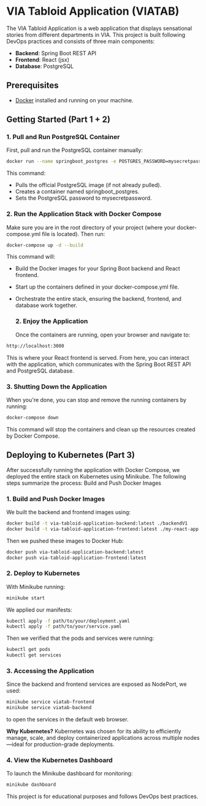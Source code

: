 # VIA Tabloid Application (VIATAB)

The VIA Tabloid Application is a web application that displays sensational stories from different departments in VIA. This project is built following DevOps practices and consists of three main components:
- **Backend**: Spring Boot REST API
- **Frontend**: React (jsx)
- **Database**: PostgreSQL

## Prerequisites
- [Docker](https://www.docker.com/) installed and running on your machine.

## Getting Started (Part 1 + 2)

### 1. Pull and Run PostgreSQL Container
First, pull and run the PostgreSQL container manually:
```bash
docker run --name springboot_postgres -e POSTGRES_PASSWORD=mysecretpassword -d postgres
```
This command:

- Pulls the official PostgreSQL image (if not already pulled).
- Creates a container named springboot_postgres.
- Sets the PostgreSQL password to mysecretpassword.

### 2. Run the Application Stack with Docker Compose
Make sure you are in the root directory of your project (where your docker-compose.yml file is located). Then run:
```bash
docker-compose up -d --build
```

This command will:

- Build the Docker images for your Spring Boot backend and React frontend.
- Start up the containers defined in your docker-compose.yml file.
- Orchestrate the entire stack, ensuring the backend, frontend, and database work together.

  ### 2. Enjoy the Application
  Once the containers are running, open your browser and navigate to:

```bash
http://localhost:3000
```

This is where your React frontend is served. From here, you can interact with the application, which communicates with the Spring Boot REST API and PostgreSQL database.
  ### 3. Shutting Down the Application
  When you're done, you can stop and remove the running containers by running:

```bash
docker-compose down
```
This command will stop the containers and clean up the resources created by Docker Compose.

## Deploying to Kubernetes (Part 3)
After successfully running the application with Docker Compose, we deployed the entire stack on Kubernetes using Minikube. The following steps summarize the process:
Build and Push Docker Images

### 1. Build and Push Docker Images
We built the backend and frontend images using:

```bash
docker build -t via-tabloid-application-backend:latest ./backendV1
docker build -t via-tabloid-application-frontend:latest ./my-react-app
```

Then we pushed these images to Docker Hub:

```bash
docker push via-tabloid-application-backend:latest
docker push via-tabloid-application-frontend:latest
```

### 2. Deploy to Kubernetes
With Minikube running:

```bash
minikube start
```

We applied our manifests:

```bash
kubectl apply -f path/to/your/deployment.yaml
kubectl apply -f path/to/your/service.yaml
```

Then we verified that the pods and services were running:


```bash
kubectl get pods
kubectl get services
```
### 3. Accessing the Application
Since the backend and frontend services are exposed as NodePort, we used:
```bash
minikube service viatab-frontend
minikube service viatab-backend
```

to open the services in the default web browser.

**Why Kubernetes?**
Kubernetes was chosen for its ability to efficiently manage, scale, and deploy containerized applications across multiple nodes—ideal for production-grade deployments.

### 4. View the Kubernetes Dashboard
To launch the Minikube dashboard for monitoring:


```bash
minikube dashboard
```

This project is for educational purposes and follows DevOps best practices.
